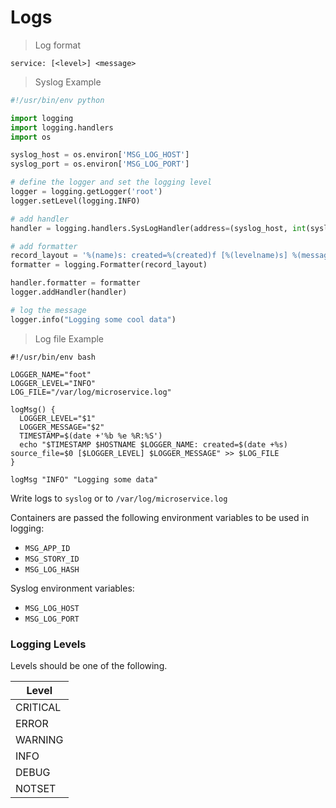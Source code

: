 # Logs

> Log format

```
service: [<level>] <message>
```

> Syslog Example

```python
#!/usr/bin/env python

import logging
import logging.handlers
import os

syslog_host = os.environ['MSG_LOG_HOST']
syslog_port = os.environ['MSG_LOG_PORT']

# define the logger and set the logging level
logger = logging.getLogger('root')
logger.setLevel(logging.INFO)

# add handler
handler = logging.handlers.SysLogHandler(address=(syslog_host, int(syslog_port)))

# add formatter
record_layout = '%(name)s: created=%(created)f [%(levelname)s] %(message)s'
formatter = logging.Formatter(record_layout)

handler.formatter = formatter
logger.addHandler(handler)

# log the message
logger.info("Logging some cool data")
```

> Log file Example

```shell
#!/usr/bin/env bash

LOGGER_NAME="foot"
LOGGER_LEVEL="INFO"
LOG_FILE="/var/log/microservice.log"

logMsg() {
  LOGGER_LEVEL="$1"
  LOGGER_MESSAGE="$2"
  TIMESTAMP=$(date +'%b %e %R:%S')
  echo "$TIMESTAMP $HOSTNAME $LOGGER_NAME: created=$(date +%s) source_file=$0 [$LOGGER_LEVEL] $LOGGER_MESSAGE" >> $LOG_FILE
}

logMsg "INFO" "Logging some data"
```

Write logs to `syslog` or to `/var/log/microservice.log`

Containers are passed the following environment variables to be used in logging:

- `MSG_APP_ID`
- `MSG_STORY_ID`
- `MSG_LOG_HASH`

Syslog environment variables:

- `MSG_LOG_HOST`
- `MSG_LOG_PORT`


### Logging Levels

Levels should be one of the following.

| Level    |
|----------|
| CRITICAL |
| ERROR    |
| WARNING  |
| INFO     |
| DEBUG    |
| NOTSET   |
